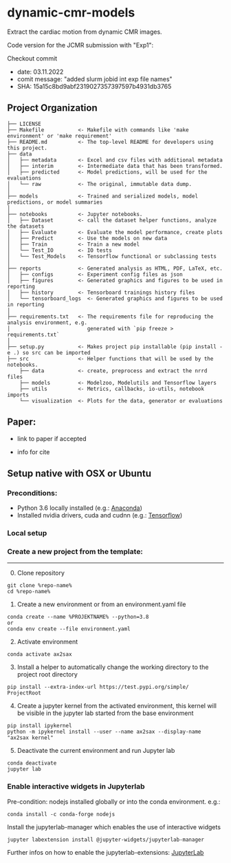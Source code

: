 dynamic-cmr-models
==============================

Extract the cardiac motion from dynamic CMR images.

Code version for the JCMR submission with "Exp1":

Checkout commit 
- date: 03.11.2022
- comit message: "added slurm jobid int exp file names"
- SHA: 15a15c8bd9abf2319027357397597b4931db3765

Project Organization
------------

    ├── LICENSE
    ├── Makefile           <- Makefile with commands like 'make environment' or 'make requirement'
    ├── README.md          <- The top-level README for developers using this project.
    ├── data
    │   ├── metadata       <- Excel and csv files with additional metadata
    │   ├── interim        <- Intermediate data that has been transformed.
    │   ├── predicted      <- Model predictions, will be used for the evaluations
    │   └── raw            <- The original, immutable data dump.
    │
    ├── models             <- Trained and serialized models, model predictions, or model summaries
    │
    ├── notebooks          <- Jupyter notebooks. 
    │   ├── Dataset        <- call the dataset helper functions, analyze the datasets
    │   ├── Evaluate       <- Evaluate the model performance, create plots
    │   ├── Predict        <- Use the models on new data
    │   ├── Train          <- Train a new model
    │   └── Test_IO        <- IO tests
    │   └── Test_Models    <- Tensorflow functional or subclassing tests
    │
    ├── reports            <- Generated analysis as HTML, PDF, LaTeX, etc.
    │   ├── configs        <- Experiment config files as json
    │   ├── figures        <- Generated graphics and figures to be used in reporting
    │   ├── history        <- Tensorboard trainings history files
    │   └── tensorboard_logs  <- Generated graphics and figures to be used in reporting
    │
    ├── requirements.txt   <- The requirements file for reproducing the analysis environment, e.g.
    │                         generated with `pip freeze > requirements.txt`
    │
    ├── setup.py           <- Makes project pip installable (pip install -e .) so src can be imported
    ├── src                <- Helper functions that will be used by the notebooks.
        ├── data           <- create, preprocess and extract the nrrd files
        ├── models         <- Modelzoo, Modelutils and Tensorflow layers
        ├── utils          <- Metrics, callbacks, io-utils, notebook imports
        └── visualization  <- Plots for the data, generator or evaluations
Paper:
--------
- link to paper if accepted

- info for cite

Setup native with OSX or Ubuntu
------------
### Preconditions: 
- Python 3.6 locally installed 
(e.g.:  <a target="_blank" href="https://www.anaconda.com/download/#macos">Anaconda</a>)
- Installed nvidia drivers, cuda and cudnn 
(e.g.:  <a target="_blank" href="https://www.tensorflow.org/install/gpu">Tensorflow</a>)

### Local setup
### Create a new project from the template:
------------

0. Clone repository
```
git clone %repo-name%
cd %repo-name%
```
1. Create a new environment or from an environment.yaml file
```
conda create --name %PROJEKTNAME% --python=3.8
or
conda env create --file environment.yaml
```

2. Activate environment
```
conda activate ax2sax
```
3. Install a helper to automatically change the working directory to the project root directory
```
pip install --extra-index-url https://test.pypi.org/simple/ ProjectRoot
```
4. Create a jupyter kernel from the activated environment, this kernel will be visible in the jupyter lab started from the base environment
```
pip install ipykernel
python -m ipykernel install --user --name ax2sax --display-name "ax2sax kernel"
```
5. Deactivate the current environment and run Jupyter lab
```
conda deactivate
jupyter lab
```

### Enable interactive widgets in Jupyterlab

Pre-condition: nodejs installed globally or into the conda environment. e.g.:
```
conda install -c conda-forge nodejs
```
Install the jupyterlab-manager which enables the use of interactive widgets
```
jupyter labextension install @jupyter-widgets/jupyterlab-manager
```

Further infos on how to enable the jupyterlab-extensions:
[JupyterLab](https://ipywidgets.readthedocs.io/en/latest/user_install.html#installing-the-jupyterlab-extension)
